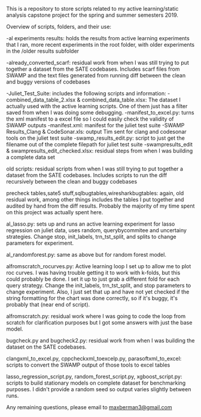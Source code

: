 This is a repository to store scripts related to my active learning/static analysis capstone project for the spring and summer semesters 2019.

Overview of scripts, folders, and their use:

-al experiments results: holds the results from active learning experiments that I ran, more recent experiments in the root folder, with older experiments in the /older results subfolder

-already_converted_scarf: residual work from when I was still trying to put together a dataset from the SATE codebases. Includes scarf files from SWAMP and the text files generated from running diff between the clean and buggy versions of codebases

-Juliet_Test_Suite: includes the following scripts and information:
  -combined_data_table_2.xlsx & combined_data_table.xlsx: The dataset I actually used with the active learning scripts. One of them just has a filter saved from when I was doing some debugging.
  -manifest_to_excel.py: turns the xml manifest to a excel file so I could easily check the validity of SWAMP outputs
  -manifest.xml: manifest for the juliet test suite
  -SWAMP Results_Clang & CodeSonar.xls: output Tim sent for clang and codesonar tools on the juliet test suite
  -swamp_results_edit.py: script to just get the filename out of the complete filepath for juliet test suite
  -swampresults_edit & swampresults_edit_checked.xlsx: residual steps from when I was building a complete data set

old scripts: residual scripts from when I was still trying to put together a dataset from the SATE codebases. Includes scripts to run the diff recursively between the clean and buggy codebases

 precheck tables,sate5 stuff,sqlbugtables,wiresharkbugtables: again, old residual work, among other things includes the tables I put together and audited by hand from the diff results. Probably the majority of my time spent on this project was actually spent here.

 al_lasso.py: sets up and runs an active learning experiment for lasso regression on juliet data, uses random, querybycommitee and uncertainy strategies. Change stop, init_labels, trn_tst_split, and splits to change parameters for experiment.

 al_randomforest.py: same as above but for random forest model.

 alfromscratch_rocurves.py: Active learning loop I set up to allow me to plot roc curves. I was having trouble getting it to work with k-folds, but this could probably be done. I set it up to just grab a different fold for each query strategy. Change the init_labels, trn_tst_split, and stop parameters to change experiment. Also, I just set that up and have not yet checked if the string formatting for the chart was done correctly, so if it's buggy, it's probably that (near end of script).

 alfromscratch.py: residual work where I was going to code the loop from scratch for clarification purposes but I got some answers with just the base model.

 bugcheck.py and bugcheck2.py: residual work from when I was building the dataset on the SATE codebases.

 clangxml_to_excel.py, cppcheckxml_toexcelp.py, parasoftxml_to_excel: scripts to convert the SWAMP output of those tools to excel tables

lasso_regression_script.py, random_forest_script.py, xgboost_script.py: scripts to build stationary models on complete dataset for benchmarking purposes. I didn't provide a random seed so output varies slightly between runs.

Any remaining questions, please email to maxberman3@gmail.com
